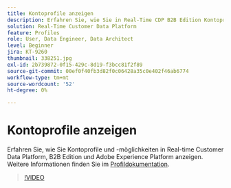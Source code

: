 ```yaml
---
title: Kontoprofile anzeigen
description: Erfahren Sie, wie Sie in Real-Time CDP B2B Edition Kontoprofile anzeigen können.
solution: Real-Time Customer Data Platform
feature: Profiles
role: User, Data Engineer, Data Architect
level: Beginner
jira: KT-9260
thumbnail: 338251.jpg
exl-id: 2b739872-0f15-429c-8d19-f3bcc81f2f89
source-git-commit: 00ef0f40fb3d82f0c06428a35c0e402f46ab6774
workflow-type: tm+mt
source-wordcount: '52'
ht-degree: 0%

---
```


# Kontoprofile anzeigen

Erfahren Sie, wie Sie Kontoprofile und -möglichkeiten in Real-time Customer Data Platform, B2B Edition und Adobe Experience Platform anzeigen. Weitere Informationen finden Sie im [Profildokumentation](https://experienceleague.adobe.com/docs/experience-platform/rtcdp/profile/profile-browse.html).

>[!VIDEO](https://video.tv.adobe.com/v/338251?learn=on)
